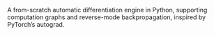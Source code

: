 A from-scratch automatic differentiation engine in Python, supporting computation graphs and reverse-mode backpropagation, inspired by PyTorch’s autograd.
